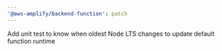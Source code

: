 ```yaml
---
'@aws-amplify/backend-function': patch
---
```


Add unit test to know when oldest Node LTS changes to update default function runtime
